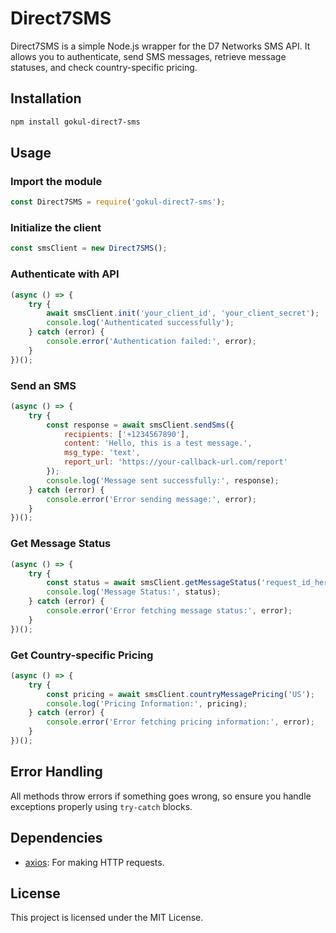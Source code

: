 # Direct7SMS

Direct7SMS is a simple Node.js wrapper for the D7 Networks SMS API. It allows you to authenticate, send SMS messages, retrieve message statuses, and check country-specific pricing.

## Installation

```sh
npm install gokul-direct7-sms
```

## Usage

### Import the module

```javascript
const Direct7SMS = require('gokul-direct7-sms');
```

### Initialize the client

```javascript
const smsClient = new Direct7SMS();
```

### Authenticate with API

```javascript
(async () => {
    try {
        await smsClient.init('your_client_id', 'your_client_secret');
        console.log('Authenticated successfully');
    } catch (error) {
        console.error('Authentication failed:', error);
    }
})();
```

### Send an SMS

```javascript
(async () => {
    try {
        const response = await smsClient.sendSms({
            recipients: ['+1234567890'],
            content: 'Hello, this is a test message.',
            msg_type: 'text',
            report_url: 'https://your-callback-url.com/report'
        });
        console.log('Message sent successfully:', response);
    } catch (error) {
        console.error('Error sending message:', error);
    }
})();
```

### Get Message Status

```javascript
(async () => {
    try {
        const status = await smsClient.getMessageStatus('request_id_here');
        console.log('Message Status:', status);
    } catch (error) {
        console.error('Error fetching message status:', error);
    }
})();
```

### Get Country-specific Pricing

```javascript
(async () => {
    try {
        const pricing = await smsClient.countryMessagePricing('US');
        console.log('Pricing Information:', pricing);
    } catch (error) {
        console.error('Error fetching pricing information:', error);
    }
})();
```

## Error Handling
All methods throw errors if something goes wrong, so ensure you handle exceptions properly using `try-catch` blocks.

## Dependencies
- [axios](https://www.npmjs.com/package/axios): For making HTTP requests.

## License
This project is licensed under the MIT License.